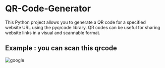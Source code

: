 # QR-Code-Generator

This Python project allows you to generate a QR code for a specified website URL using the pyqrcode library. QR codes can be useful for sharing website links in a visual and scannable format.

## Example : you can scan this qrcode
![google](https://github.com/EngineerAnishSharma/QR-Code-Generator/assets/140083026/e6915d3b-8be9-402c-9309-2296ffd6dc0e)

